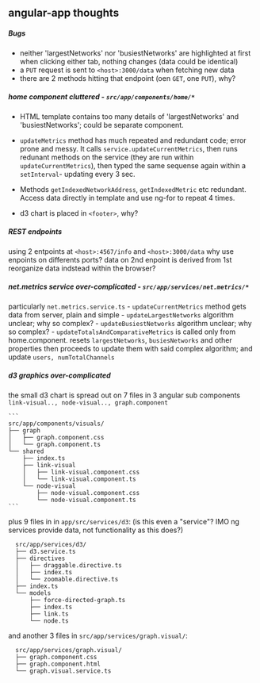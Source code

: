 ## angular-app thoughts

##### Bugs
  - neither 'largestNetworks' nor 'busiestNetworks' are highlighted at first
    when clicking either tab, nothing changes (data could be identical)
  - a `PUT` request is sent to `<host>:3000/data` when fetching new data
  - there are 2 methods hitting that endpoint (oen `GET`, one `PUT`), why?

##### home component cluttered - `src/app/components/home/*`
  - HTML template contains too many details of 'largestNetworks' and 'busiestNetworks';
    could be separate component.
  - `updateMetrics` method has much repeated and redundant code; error prone and messy.
    It calls `service.updateCurrentMetrics`, then runs redunant methods on the service
    (they are run within `updateCurrentMetrics`), then typed the same sequense again
    within a `setInterval`- updating every 3 sec. 
  - Methods `getIndexedNetworkAddress`, `getIndexedMetric` etc redundant. 
    Access data directly in template and use ng-for to repeat 4 times.


  - d3 chart is placed in `<footer>`, why?

##### REST endpoints
  using 2 entpoints at `<host>:4567/info` and `<host>:3000/data`
    why use enpoints on differents ports?
  data on 2nd enpoint is derived from 1st
    reorganize data indstead within the browser?

##### net.metrics service over-complicated - `src/app/services/net.metrics/*`
  particularly `net.metrics.service.ts`
    - `updateCurrentMetrics` method gets data from server, plain and simple
    - `updateLargestNetworks` algorithm unclear; why so complex?
    - `updateBusiestNetworks` algorithm unclear; why so complex?
    - `updateTotalsAndComparativeMetrics` is called only from home.component.
      resets `largestNetworks`, `busiesNetworks` and other properties
      then proceeds to update them  with said complex algorithm; and update `users, numTotalChannels`


##### d3 graphics over-complicated
  the small d3 chart is spread out on 7 files in 3 angular sub components
    `link-visual.., node-visual.., graph.component`

    ```
    src/app/components/visuals/
    ├── graph
    │   ├── graph.component.css
    │   └── graph.component.ts
    └── shared
        ├── index.ts
        ├── link-visual
        │   ├── link-visual.component.css
        │   └── link-visual.component.ts
        └── node-visual
            ├── node-visual.component.css
            └── node-visual.component.ts
    ```

  plus 9 files in in `app/src/services/d3`:
    (is this even a "service"? IMO ng services provide data, not functionality as this does?)
  ```
    src/app/services/d3/
    ├── d3.service.ts
    ├── directives
    │   ├── draggable.directive.ts
    │   ├── index.ts
    │   └── zoomable.directive.ts
    ├── index.ts
    └── models
        ├── force-directed-graph.ts
        ├── index.ts
        ├── link.ts
        └── node.ts
  ```
  and another 3 files in `src/app/services/graph.visual/`:
  ```
    src/app/services/graph.visual/
    ├── graph.component.css
    ├── graph.component.html
    └── graph.visual.service.ts
  ```
